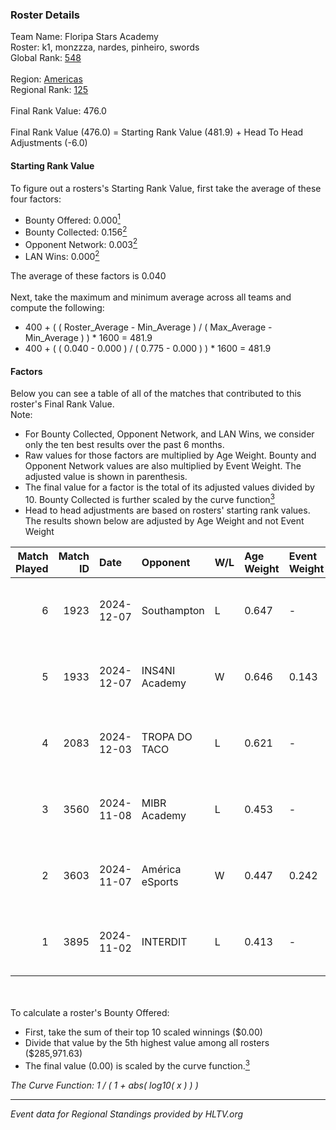 ### Roster Details<br />
Team Name: Floripa Stars Academy<br />
Roster: k1, monzzza, nardes, pinheiro, swords<br />
Global Rank: [548](../../standings_global_2025_02_28.md)<br />
<br />
Region: [Americas]( ../../standings_americas_2025_02_28.md)<br />
Regional Rank: [125]( ../../standings_americas_2025_02_28.md)<br />
<br />
Final Rank Value:  476.0<br />
<br />
Final Rank Value (476.0) = Starting Rank Value (481.9) + Head To Head Adjustments (-6.0)<br />

#### Starting Rank Value<br />
To figure out a rosters's Starting Rank Value, first take the average of these four factors:<br />
- Bounty Offered: 0.000[<sup>1</sup>](#table2)
- Bounty Collected: 0.156[<sup>2</sup>](#table1)
- Opponent Network: 0.003[<sup>2</sup>](#table1)
- LAN Wins: 0.000[<sup>2</sup>](#table1)

The average of these factors is 0.040<br />
<br />
Next, take the maximum and minimum average across all teams and compute the following:<br />
- 400 + ( ( Roster_Average - Min_Average ) / ( Max_Average - Min_Average ) ) * 1600 = 481.9
- 400 + ( ( 0.040 - 0.000 ) / ( 0.775 - 0.000 ) ) * 1600 = 481.9


#### Factors<br />
Below you can see a table of all of the matches that contributed to this roster's Final Rank Value.<br />
Note:<br />

- For Bounty Collected, Opponent Network, and LAN Wins, we consider only the ten best results over the past 6 months.
- Raw values for those factors are multiplied by Age Weight. Bounty and Opponent Network values are also multiplied by Event Weight. The adjusted value is shown in parenthesis.
- The final value for a factor is the total of its adjusted values divided by 10. Bounty Collected is further scaled by the curve function[<sup>3</sup>](#curveFunction)
- Head to head adjustments are based on rosters' starting rank values. The results shown below are adjusted by Age Weight and not Event Weight
<span id="table1"></span><br />


| Match Played | Match ID | Date       | Opponent        | W/L | Age Weight | Event Weight | Bounty Collected | Opponent Network | LAN Wins  | H2H Adj. | Roster                                     |
| -: | -: | :- | :- | :- | :- | :- | :- | :- | :- | -: | :- |
|            6 |     1923 | 2024-12-07 | Southampton     | L   | 0.647      | -            | -                | -                | -         |   -12.55 | k1, monzzza, nardes, pinheiro, swords      |
|            5 |     1933 | 2024-12-07 | INS4NI Academy  | W   | 0.646      | 0.143        | 0.000 (0.000)    | 0.000 (0.000)    | 0 (0.000) |     7.78 | k1, monzzza, nardes, pinheiro, swords      |
|            4 |     2083 | 2024-12-03 | TROPA DO TACO   | L   | 0.621      | -            | -                | -                | -         |    -3.06 | monzzza, nardes, pinheiro, Rkzinho, swords |
|            3 |     3560 | 2024-11-08 | MIBR Academy    | L   | 0.453      | -            | -                | -                | -         |    -3.29 | monzzza, nardes, pinheiro, Rkzinho, swords |
|            2 |     3603 | 2024-11-07 | América eSports | W   | 0.447      | 0.242        | 0.000 (0.000)    | 0.272 (0.029)    | 0 (0.000) |     9.22 | monzzza, nardes, pinheiro, Rkzinho, swords |
|            1 |     3895 | 2024-11-02 | INTERDIT        | L   | 0.413      | -            | -                | -                | -         |    -4.05 | monzzza, nardes, pinheiro, Rkzinho, swords |

<br />
<span id="table2"></span><br />
To calculate a roster's Bounty Offered:<br />

- First, take the sum of their top 10 scaled winnings ($0.00)
- Divide that value by the 5th highest value among all rosters ($285,971.63)
- The final value (0.00) is scaled by the curve function.[<sup>3</sup>](#curveFunction)

<span id="curveFunction"></span>_The Curve Function: 1 / ( 1 + abs( log10( x ) ) )_<br />

---
_Event data for Regional Standings provided by HLTV.org_<br />
